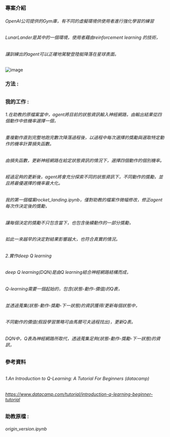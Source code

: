 ### 專案介紹
###### OpenAI公司提供的Gym庫，有不同的虛擬環境供使用者進行強化學習的練習
###### LunarLander是其中的一個環境，使用者藉由reinforcement learning 的技術，
###### 讓訓練出的agent可以正確地駕駛登陸艇降落在星球表面。

![image](https://github.com/Shopping-Yuan/ML_Project/blob/Shopping_vscode_branch/Reinforcement_Learning/LunarLander.png)

### 方法 : 
###### 

### 我的工作 :
###### 1.在助教的原檔案當中，agent將目前的狀態資訊輸入神經網路，由輸出結果從四個動作中依機率選擇一個，
######   重複動作直到完整地跑完數次降落過程後，以過程中每次選擇的獎勵與選取特定動作的機率計算損失函數。
######   由損失函數，更新神經網路在給定狀態資訊的情況下，選擇四個動作的個別機率。
######   經過足夠的更新後，agent將會充分探索不同的狀態資訊下，不同動作的獎勵，並且將最優選擇的機率最大化。

######   我的第一個檔案rocket_landing.ipynb，僅對助教的檔案作微幅修改，修正agent每次作決定後的獎勵，
######   讓每個決定的獎勵不只包含當下，也包含後續動作的一部分獎勵，
######   如此一來越早的決定對結果影響越大，也符合真實的情況。

###### 2.實作deep Q learning
######   deep Q learning(DQN)是由Q learning結合神經網路結構而成，
######   Q-learning需要一個起始的，包含(狀態-動作-價值)的Q表，
######   並透過蒐集(狀態-動作-獎勵-下一狀態)的資訊獲得/更新每個狀態中，
######   不同動作的價值(假設學習策略可由馬爾可夫過程找出)，更新Q表。
######   DQN中，Q表為神經網路所取代，透過蒐集足夠(狀態-動作-獎勵-下一狀態)的資訊，
######   

### 參考資料
###### 
###### 1.An Introduction to Q-Learning: A Tutorial For Beginners (datacamp)
###### https://www.datacamp.com/tutorial/introduction-q-learning-beginner-tutorial

### 助教原檔 : 
###### origin_version.ipynb
